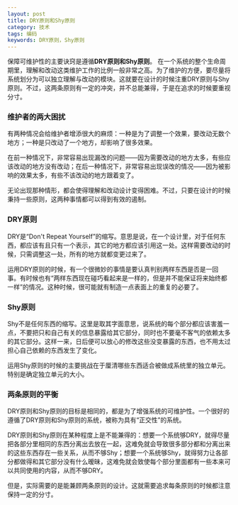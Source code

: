 ```yaml
---
layout: post
title: DRY原则和Shy原则
category: 技术
tags: 编码
keywords: DRY原则，Shy原则
---
```


保障可维护性的主要诀窍是遵循**DRY原则和Shy原则**。
在一个系统的整个生命周期里，理解和改动这类维护工作的比例一般非常之高。为了维护的方便，要尽量将系统划分为可以独立理解与改动的模块。这就要在设计的时候注重DRY原则与Shy原则。不过，这两条原则有一定的冲突，并不总能兼得，于是在追求的时候要重视分寸。

### **维护者的两大困扰**
有两种情况会给维护者增添很大的麻烦：一种是为了调整一个效果，要改动无数个地方；一种是只改动了一个地方，却影响了很多效果。

在前一种情况下，非常容易出现漏改的问题——因为需要改动的地方太多，有些应该改动的地方没有改动；在后一种情况下，非常容易出现误改的情况——因为被影响的效果太多，有些不该改动的地方跟着变了。

无论出现那种情形，都会使得理解和改动设计变得困难。不过，只要在设计的时候秉持一些原则，这两种事情都可以得到有效的遏制。

### **DRY原则**
DRY是“Don't Repeat Yourself”的缩写。意思是说，在一个设计里，对于任何东西，都应该有且只有一个表示，其它的地方都应该引用这一处。这样需要改动的时候，只需调整这一处，所有的地方就都变更过来了。

运用DRY原则的时候，有一个很微妙的事情是要认真判别两样东西是否是一回事。有时候也有“两样东西现在碰巧看起来是一样的，但是并不能保证将来始终都一样”的情况。这种时候，很可能就有制造一点表面上的重复的必要了。

### **Shy原则**
Shy不是任何东西的缩写。这里是取其字面意思，说系统的每个部分都应该害羞一点，不要把只和自己有关的信息暴露给其它部分，同时也不要毫不客气的依赖太多的其它部分。这样一来，日后便可以放心的修改这些没变暴露的东西，也不用太过担心自己依赖的东西发生了变化。

运用Shy原则的时候的主要挑战在于厘清哪些东西适合被做成系统里的独立单元。特别是确定独立单元的大小。

### **两条原则的平衡**
DRY原则和Shy原则的目标是相同的，都是为了增强系统的可维护性。一个很好的遵循了DRY原则和Shy原则的系统，被称为具有“正交性”的系统。

DRY原则和Shy原则在某种程度上是不能兼得的：想要一个系统够DRY，就得尽量把各部分里相同的东西分离出去放在一起，这难免就会导致很多部分都和分离出来的这些东西存在一些关系，从而不够Shy；想要一个系统够Shy，就得努力让各部分都做得和其它部分没有什么暧昧，这难免就会致使每个部分里面都有一些本来可以共同使用的内容，从而不够DRY。

但是，实际需要的是能兼顾两条原则的设计。这就需要追求每条原则的时候都注意保持一定的分寸。

